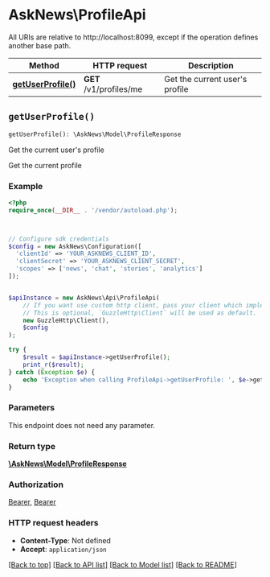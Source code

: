 # AskNews\ProfileApi

All URIs are relative to http://localhost:8099, except if the operation defines another base path.

| Method | HTTP request | Description |
| ------------- | ------------- | ------------- |
| [**getUserProfile()**](ProfileApi.md#getUserProfile) | **GET** /v1/profiles/me | Get the current user&#39;s profile |


## `getUserProfile()`

```php
getUserProfile(): \AskNews\Model\ProfileResponse
```

Get the current user's profile

Get the current profile

### Example

```php
<?php
require_once(__DIR__ . '/vendor/autoload.php');



// Configure sdk credentials
$config = new AskNews\Configuration([
  'clientId' => 'YOUR_ASKNEWS_CLIENT_ID',
  'clientSecret' => 'YOUR_ASKNEWS_CLIENT_SECRET',
  'scopes' => ['news', 'chat', 'stories', 'analytics']
]);


$apiInstance = new AskNews\Api\ProfileApi(
    // If you want use custom http client, pass your client which implements `GuzzleHttp\ClientInterface`.
    // This is optional, `GuzzleHttp\Client` will be used as default.
    new GuzzleHttp\Client(),
    $config
);

try {
    $result = $apiInstance->getUserProfile();
    print_r($result);
} catch (Exception $e) {
    echo 'Exception when calling ProfileApi->getUserProfile: ', $e->getMessage(), PHP_EOL;
}
```

### Parameters

This endpoint does not need any parameter.

### Return type

[**\AskNews\Model\ProfileResponse**](../Model/ProfileResponse.md)

### Authorization

[Bearer](../../README.md#Bearer), [Bearer](../../README.md#Bearer)

### HTTP request headers

- **Content-Type**: Not defined
- **Accept**: `application/json`

[[Back to top]](#) [[Back to API list]](../../README.md#endpoints)
[[Back to Model list]](../../README.md#models)
[[Back to README]](../../README.md)
